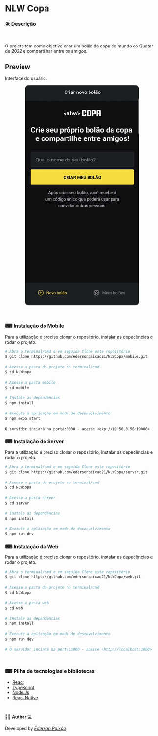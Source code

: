 <p align="center">
<h1>
NLW Copa
</h1>
</p>
 
### 🛠  Descrição

</br>
 
O projeto tem como objetivo criar um bolão da copa do mundo do Quatar de 2022 e compartilhar entre os amigos.


## Preview
Interface do usuário.
</br>

<p align="center">
  <kbd>
 <img width="auto" style="border-radius: 10px" height="auto" 
 src="https://github.com/edersonpaixao21/NLWCopa/blob/master/mobile/assets/GitPreview.gif" alt="Intro">
  </kbd>
  </br>
</p>

</br>

### ⌨ Instalação do Mobile
Para a utilização é preciso clonar o repositório, instalar as depedências e rodar o projeto.

```bash
# Abra o terminal/cmd e em seguida Clone este repositório
$ git clone https://github.com/edersonpaixao21/NLWCopa/mobile.git

# Acesse a pasta do projeto no terminal/cmd
$ cd NLWcopa

# Acesse a pasta mobile 
$ cd mobile

# Instale as dependências
$ npm install

# Execute a aplicação em modo de desenvolvimento
$ npm expo start

O servidor inciará na porta:3000 - acesse <exp://10.50.3.50:19000>

```

### ⌨ Instalação do Server
Para a utilização é preciso clonar o repositório, instalar as depedências e rodar o projeto.

```bash
# Abra o terminal/cmd e em seguida Clone este repositório
$ git clone https://github.com/edersonpaixao21/NLWCopa/server.git

# Acesse a pasta do projeto no terminal/cmd
$ cd NLWcopa

# Acesse a pasta server
$ cd server

# Instale as dependências
$ npm install

# Execute a aplicação em modo de desenvolvimento
$ npm run dev

```

### ⌨ Instalação da Web
Para a utilização é preciso clonar o repositório, instalar as depedências e rodar o projeto.

```bash
# Abra o terminal/cmd e em seguida Clone este repositório
$ git clone https://github.com/edersonpaixao21/NLWCopa/web.git

# Acesse a pasta do projeto no terminal/cmd
$ cd NLWcopa

# Acesse a pasta web
$ cd web

# Instale as dependências
$ npm install

# Execute a aplicação em modo de desenvolvimento
$ npm run dev

# O servidor inciará na porta:3000 - acesse <http://localhost:3000> 

```

</br>

### ⌨ Pilha de tecnologias e bibliotecas

-   [React](https://github.com/facebook/react)
-   [TypeScript](https://www.typescriptlang.org/)
-   [Node.Js](https://nodejs.org/en/)
-   [React Native](https://reactnative.dev/)

</br>

👨‍💻 **Author** 💻

Developed by [_Ederson Paixão_](https://www.linkedin.com/in/ederson-paix%C3%A3o-a14051242/)
